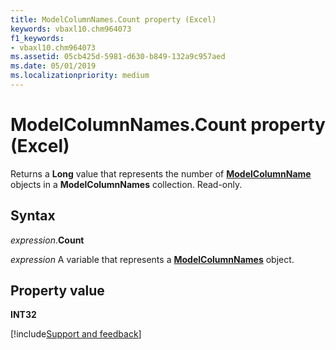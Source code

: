 ```yaml
---
title: ModelColumnNames.Count property (Excel)
keywords: vbaxl10.chm964073
f1_keywords:
- vbaxl10.chm964073
ms.assetid: 05cb425d-5981-d630-b849-132a9c957aed
ms.date: 05/01/2019
ms.localizationpriority: medium
---
```



# ModelColumnNames.Count property (Excel)

Returns a **Long** value that represents the number of **[ModelColumnName](Excel.modelcolumnname.md)** objects in a **ModelColumnNames** collection. Read-only.


## Syntax

_expression_.**Count**

_expression_ A variable that represents a **[ModelColumnNames](Excel.modelcolumnnames.md)** object.


## Property value

**INT32**



[!include[Support and feedback](~/includes/feedback-boilerplate.md)]